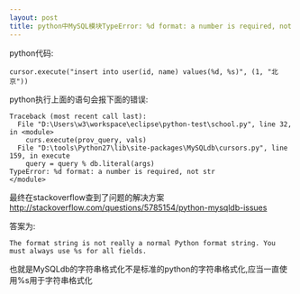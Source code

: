 ```yaml
---
layout: post
title: python中MySQL模块TypeError: %d format: a number is required, not str异常解决
---
```


python代码:

    cursor.execute("insert into user(id, name) values(%d, %s)", (1, "北京"))

python执行上面的语句会报下面的错误:

    Traceback (most recent call last):
      File "D:\Users\w3\workspace\eclipse\python-test\school.py", line 32, in <module>
        curs.execute(prov_query, vals)
      File "D:\tools\Python27\lib\site-packages\MySQLdb\cursors.py", line 159, in execute
        query = query % db.literal(args)
    TypeError: %d format: a number is required, not str
    </module>

最终在stackoverflow查到了问题的解决方案
<http://stackoverflow.com/questions/5785154/python-mysqldb-issues>

答案为:

    The format string is not really a normal Python format string. You must always use %s for all fields.

也就是MySQLdb的字符串格式化不是标准的python的字符串格式化,应当一直使用%s用于字符串格式化
